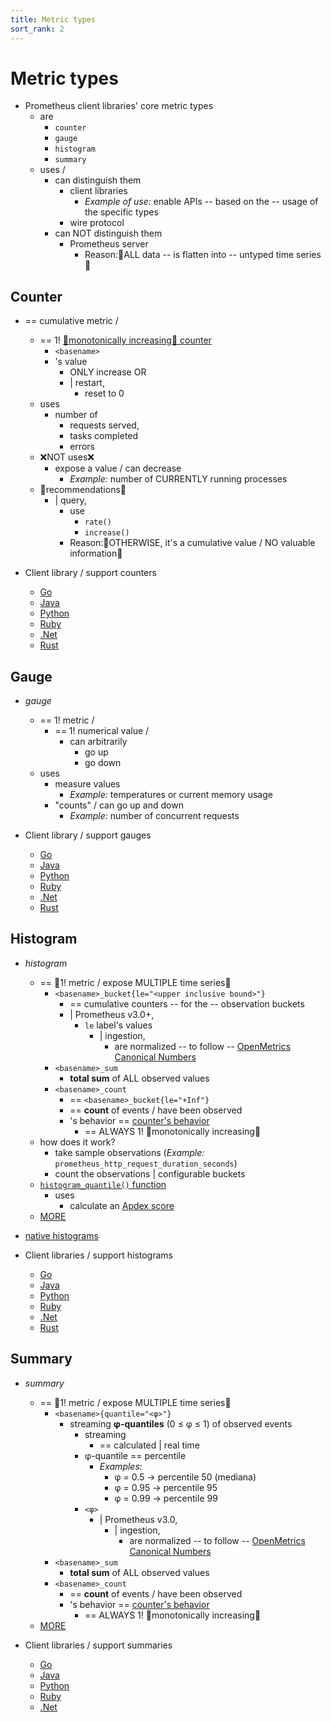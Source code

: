 ```yaml
---
title: Metric types
sort_rank: 2
---
```


# Metric types

* Prometheus client libraries' core metric types
  * are
    * `counter`
    * `gauge`
    * `histogram`
    * `summary`
  * uses /
    * can distinguish them
      * client libraries
        * _Example of use:_ enable APIs -- based on the -- usage of the specific types
      * wire protocol 
    * can NOT distinguish them
      * Prometheus server
        * Reason:🧠ALL data -- is flatten into -- untyped time series🧠

## Counter

* == cumulative metric /
  * == 1! [👀monotonically increasing👀 counter](https://en.wikipedia.org/wiki/Monotonic_function) 
    * `<basename>`
    * 's value
      * ONLY increase OR
      * | restart,
        * reset to 0
  * uses
    * number of 
      * requests served,
      * tasks completed
      * errors
  * ❌NOT uses❌
    * expose a value / can decrease
      * _Example:_ number of CURRENTLY running processes
  * 👀recommendations👀
    * | query,
      * use
        * `rate()`
        * `increase()`
      * Reason:🧠OTHERWISE, it's a cumulative value / NO valuable information🧠

* Client library / support counters
  * [Go](http://godoc.org/github.com/prometheus/client_golang/prometheus#Counter)
  * [Java](https://prometheus.github.io/client_java/getting-started/metric-types/#counter)
  * [Python](https://prometheus.github.io/client_python/instrumenting/counter/)
  * [Ruby](https://github.com/prometheus/client_ruby#counter)
  * [.Net](https://github.com/prometheus-net/prometheus-net#counters)
  * [Rust](https://docs.rs/prometheus-client/latest/prometheus_client/metrics/counter/index.html)

## Gauge

* _gauge_
  * == 1! metric /
    * == 1! numerical value /
      * can arbitrarily
        * go up
        * go down
  * uses
    * measure values
      * _Example:_ temperatures or current memory usage
    * "counts" / can go up and down
      * _Example:_ number of concurrent requests

* Client library / support gauges
  * [Go](http://godoc.org/github.com/prometheus/client_golang/prometheus#Gauge)
  * [Java](https://prometheus.github.io/client_java/getting-started/metric-types/#gauge)
  * [Python](https://prometheus.github.io/client_python/instrumenting/gauge/)
  * [Ruby](https://github.com/prometheus/client_ruby#gauge)
  * [.Net](https://github.com/prometheus-net/prometheus-net#gauges)
  * [Rust](https://docs.rs/prometheus-client/latest/prometheus_client/metrics/gauge/index.html)

## Histogram

* _histogram_
  * == 👀1! metric / expose MULTIPLE time series👀
    * `<basename>_bucket{le="<upper inclusive bound>"}`
      * == cumulative counters -- for the -- observation buckets
      * | Prometheus v3.0+,
        * `le` label's values
          * | ingestion,
            * are normalized -- to follow -- [OpenMetrics Canonical Numbers](https://github.com/prometheus/OpenMetrics/blob/main/specification/OpenMetrics.md#considerations-canonical-numbers)
    * `<basename>_sum`
      * **total sum** of ALL observed values
    * `<basename>_count`
      * == `<basename>_bucket{le="+Inf"}`
      * == **count** of events / have been observed 
      * 's behavior == [counter's behavior](#counter)
        * == ALWAYS 1! 👀monotonically increasing👀
  * how does it work?
    * take sample observations (_Example:_ `prometheus_http_request_duration_seconds`)
    * count the observations | configurable buckets
  * [`histogram_quantile()` function](/prometheus/docs/querying/functions.md#histogram_quantile)
    * uses
      * calculate an [Apdex score](http://en.wikipedia.org/wiki/Apdex)
  * [MORE](../practices/histograms)

* [native histograms](../specs/native_histograms.md)

* Client libraries / support histograms
  * [Go](http://godoc.org/github.com/prometheus/client_golang/prometheus#Histogram)
  * [Java](https://prometheus.github.io/client_java/getting-started/metric-types/#histogram)
  * [Python](https://prometheus.github.io/client_python/instrumenting/histogram/)
  * [Ruby](https://github.com/prometheus/client_ruby#histogram)
  * [.Net](https://github.com/prometheus-net/prometheus-net#histogram)
  * [Rust](https://docs.rs/prometheus-client/latest/prometheus_client/metrics/histogram/index.html)

## Summary

* _summary_
  * == 👀1! metric / expose MULTIPLE time series👀
    * `<basename>{quantile="<φ>"}`
      * streaming **φ-quantiles** (0 ≤ φ ≤ 1) of observed events
        * streaming
          * == calculated | real time
        * φ-quantile == percentile
          * _Examples:_
            * φ = 0.5 → percentile 50 (mediana)
            * φ = 0.95 → percentile 95
            * φ = 0.99 → percentile 99
        * `<φ>`
          * | Prometheus v3.0,
            * | ingestion,
              * are normalized -- to follow -- [OpenMetrics Canonical Numbers](https://github.com/prometheus/OpenMetrics/blob/main/specification/OpenMetrics.md#considerations-canonical-numbers)
    * `<basename>_sum`
      * **total sum** of ALL observed values
    * `<basename>_count`
      * == **count** of events / have been observed
      * 's behavior == [counter's behavior](#counter)
        * == ALWAYS 1! 👀monotonically increasing👀
  * [MORE](../practices/histograms)

* Client libraries / support summaries
  * [Go](http://godoc.org/github.com/prometheus/client_golang/prometheus#Summary)
  * [Java](https://prometheus.github.io/client_java/getting-started/metric-types/#summary)
  * [Python](https://prometheus.github.io/client_python/instrumenting/summary/)
  * [Ruby](https://github.com/prometheus/client_ruby#summary)
  * [.Net](https://github.com/prometheus-net/prometheus-net#summary)
